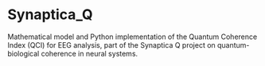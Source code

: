 # Synaptica_Q
Mathematical model and Python implementation of the Quantum Coherence Index (QCI) for EEG analysis, part of the Synaptica Q project on quantum-biological coherence in neural systems.
